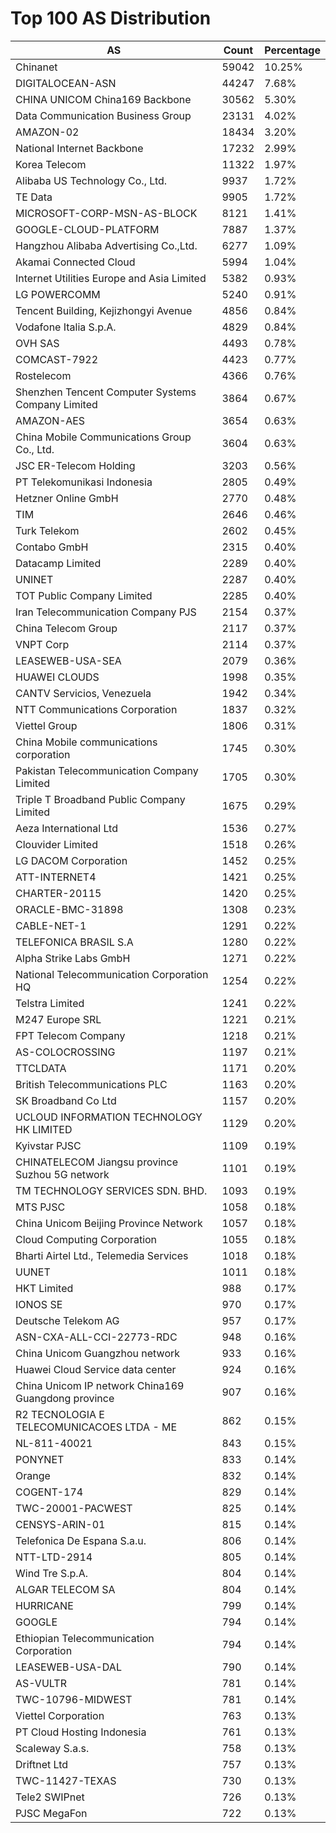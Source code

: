 # Top 100 AS Distribution
| AS | Count | Percentage |
|----|----|----|
| Chinanet | 59042 | 10.25% |
| DIGITALOCEAN-ASN | 44247 | 7.68% |
| CHINA UNICOM China169 Backbone | 30562 | 5.30% |
| Data Communication Business Group | 23131 | 4.02% |
| AMAZON-02 | 18434 | 3.20% |
| National Internet Backbone | 17232 | 2.99% |
| Korea Telecom | 11322 | 1.97% |
| Alibaba US Technology Co., Ltd. | 9937 | 1.72% |
| TE Data | 9905 | 1.72% |
| MICROSOFT-CORP-MSN-AS-BLOCK | 8121 | 1.41% |
| GOOGLE-CLOUD-PLATFORM | 7887 | 1.37% |
| Hangzhou Alibaba Advertising Co.,Ltd. | 6277 | 1.09% |
| Akamai Connected Cloud | 5994 | 1.04% |
| Internet Utilities Europe and Asia Limited | 5382 | 0.93% |
| LG POWERCOMM | 5240 | 0.91% |
| Tencent Building, Kejizhongyi Avenue | 4856 | 0.84% |
| Vodafone Italia S.p.A. | 4829 | 0.84% |
| OVH SAS | 4493 | 0.78% |
| COMCAST-7922 | 4423 | 0.77% |
| Rostelecom | 4366 | 0.76% |
| Shenzhen Tencent Computer Systems Company Limited | 3864 | 0.67% |
| AMAZON-AES | 3654 | 0.63% |
| China Mobile Communications Group Co., Ltd. | 3604 | 0.63% |
| JSC ER-Telecom Holding | 3203 | 0.56% |
| PT Telekomunikasi Indonesia | 2805 | 0.49% |
| Hetzner Online GmbH | 2770 | 0.48% |
| TIM | 2646 | 0.46% |
| Turk Telekom | 2602 | 0.45% |
| Contabo GmbH | 2315 | 0.40% |
| Datacamp Limited | 2289 | 0.40% |
| UNINET | 2287 | 0.40% |
| TOT Public Company Limited | 2285 | 0.40% |
| Iran Telecommunication Company PJS | 2154 | 0.37% |
| China Telecom Group | 2117 | 0.37% |
| VNPT Corp | 2114 | 0.37% |
| LEASEWEB-USA-SEA | 2079 | 0.36% |
| HUAWEI CLOUDS | 1998 | 0.35% |
| CANTV Servicios, Venezuela | 1942 | 0.34% |
| NTT Communications Corporation | 1837 | 0.32% |
| Viettel Group | 1806 | 0.31% |
| China Mobile communications corporation | 1745 | 0.30% |
| Pakistan Telecommunication Company Limited | 1705 | 0.30% |
| Triple T Broadband Public Company Limited | 1675 | 0.29% |
| Aeza International Ltd | 1536 | 0.27% |
| Clouvider Limited | 1518 | 0.26% |
| LG DACOM Corporation | 1452 | 0.25% |
| ATT-INTERNET4 | 1421 | 0.25% |
| CHARTER-20115 | 1420 | 0.25% |
| ORACLE-BMC-31898 | 1308 | 0.23% |
| CABLE-NET-1 | 1291 | 0.22% |
| TELEFONICA BRASIL S.A | 1280 | 0.22% |
| Alpha Strike Labs GmbH | 1271 | 0.22% |
| National Telecommunication Corporation HQ | 1254 | 0.22% |
| Telstra Limited | 1241 | 0.22% |
| M247 Europe SRL | 1221 | 0.21% |
| FPT Telecom Company | 1218 | 0.21% |
| AS-COLOCROSSING | 1197 | 0.21% |
| TTCLDATA | 1171 | 0.20% |
| British Telecommunications PLC | 1163 | 0.20% |
| SK Broadband Co Ltd | 1157 | 0.20% |
| UCLOUD INFORMATION TECHNOLOGY HK LIMITED | 1129 | 0.20% |
| Kyivstar PJSC | 1109 | 0.19% |
| CHINATELECOM Jiangsu province Suzhou 5G network | 1101 | 0.19% |
| TM TECHNOLOGY SERVICES SDN. BHD. | 1093 | 0.19% |
| MTS PJSC | 1058 | 0.18% |
| China Unicom Beijing Province Network | 1057 | 0.18% |
| Cloud Computing Corporation | 1055 | 0.18% |
| Bharti Airtel Ltd., Telemedia Services | 1018 | 0.18% |
| UUNET | 1011 | 0.18% |
| HKT Limited | 988 | 0.17% |
| IONOS SE | 970 | 0.17% |
| Deutsche Telekom AG | 957 | 0.17% |
| ASN-CXA-ALL-CCI-22773-RDC | 948 | 0.16% |
| China Unicom Guangzhou network | 933 | 0.16% |
| Huawei Cloud Service data center | 924 | 0.16% |
| China Unicom IP network China169 Guangdong province | 907 | 0.16% |
| R2 TECNOLOGIA E TELECOMUNICACOES LTDA - ME | 862 | 0.15% |
| NL-811-40021 | 843 | 0.15% |
| PONYNET | 833 | 0.14% |
| Orange | 832 | 0.14% |
| COGENT-174 | 829 | 0.14% |
| TWC-20001-PACWEST | 825 | 0.14% |
| CENSYS-ARIN-01 | 815 | 0.14% |
| Telefonica De Espana S.a.u. | 806 | 0.14% |
| NTT-LTD-2914 | 805 | 0.14% |
| Wind Tre S.p.A. | 804 | 0.14% |
| ALGAR TELECOM SA | 804 | 0.14% |
| HURRICANE | 799 | 0.14% |
| GOOGLE | 794 | 0.14% |
| Ethiopian Telecommunication Corporation | 794 | 0.14% |
| LEASEWEB-USA-DAL | 790 | 0.14% |
| AS-VULTR | 781 | 0.14% |
| TWC-10796-MIDWEST | 781 | 0.14% |
| Viettel Corporation | 763 | 0.13% |
| PT Cloud Hosting Indonesia | 761 | 0.13% |
| Scaleway S.a.s. | 758 | 0.13% |
| Driftnet Ltd | 757 | 0.13% |
| TWC-11427-TEXAS | 730 | 0.13% |
| Tele2 SWIPnet | 726 | 0.13% |
| PJSC MegaFon | 722 | 0.13% |
